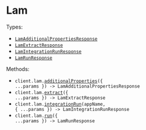 # Lam

Types:

- <code><a href="./src/resources/lam.ts">LamAdditionalPropertiesResponse</a></code>
- <code><a href="./src/resources/lam.ts">LamExtractResponse</a></code>
- <code><a href="./src/resources/lam.ts">LamIntegrationRunResponse</a></code>
- <code><a href="./src/resources/lam.ts">LamRunResponse</a></code>

Methods:

- <code title="post /lam/run">client.lam.<a href="./src/resources/lam.ts">additionalProperties</a>({ ...params }) -> LamAdditionalPropertiesResponse</code>
- <code title="post /lam/extract">client.lam.<a href="./src/resources/lam.ts">extract</a>({ ...params }) -> LamExtractResponse</code>
- <code title="post /lam/{app_name}/run">client.lam.<a href="./src/resources/lam.ts">integrationRun</a>(appName, { ...params }) -> LamIntegrationRunResponse</code>
- <code title="post /lam/run">client.lam.<a href="./src/resources/lam.ts">run</a>({ ...params }) -> LamRunResponse</code>
